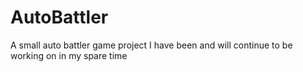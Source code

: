 # AutoBattler
A small auto battler game project I have been and will continue to be working on in my spare time
